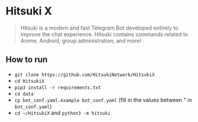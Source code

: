 # Hitsuki X

>  Hitsuki is a modern and fast Telegram Bot developed entirely to improve the chat experience.
>  Hitsuki contains commands related to Anime, Android, group administration, and more!

## How to run

- `git clone https://github.com/HitsukiNetwork/HitsukiX`
- `cd HitsukiX`
- `pip3 install -r requirements.txt`
- `cd data`
- `cp bot_conf.yaml.example bot_conf.yaml` (fill in the values between " in `bot_conf.yaml`)
- `cd ~/HitsukiX` and  `python3 -m hitsuki`
